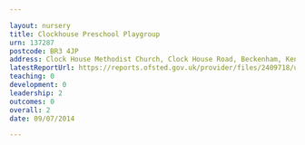 ```yaml
---

layout: nursery
title: Clockhouse Preschool Playgroup
urn: 137287
postcode: BR3 4JP
address: Clock House Methodist Church, Clock House Road, Beckenham, Kent, BR3 4JP
latestReportUrl: https://reports.ofsted.gov.uk/provider/files/2409718/urn/137287.pdf
teaching: 0
development: 0
leadership: 2
outcomes: 0
overall: 2
date: 09/07/2014

---
```

